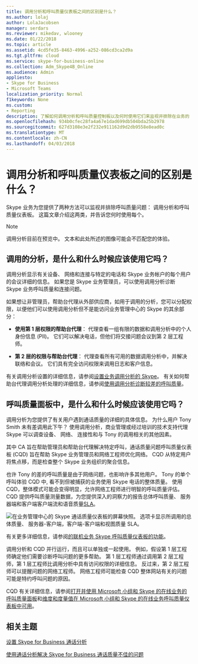 ```yaml
---
title: 调用分析和呼叫质量仪表板之间的区别是什么？
ms.author: lolaj
author: LolaJacobsen
manager: serdars
ms.reviewer: mikedav, wlooney
ms.date: 01/22/2018
ms.topic: article
ms.assetid: 4cd5fe35-8463-4996-a252-086cd3ca2d9a
ms.tgt.pltfrm: cloud
ms.service: skype-for-business-online
ms.collection: Adm_Skype4B_Online
ms.audience: Admin
appliesto:
- Skype for Business
- Microsoft Teams
localization_priority: Normal
f1keywords: None
ms.custom:
- Reporting
description: 了解如何调用分析和呼叫质量控制板以及何时使用它们来监视并排除在业务的 Skype 通话质量问题。
ms.openlocfilehash: 934b0cfec28fa4a67e1dad699db504bda25b2978
ms.sourcegitcommit: 627d3108e3e2f232e911162d9d2db9558e8ead0c
ms.translationtype: MT
ms.contentlocale: zh-CN
ms.lasthandoff: 04/03/2018
---
```

# <a name="whats-the-difference-between-call-analytics-and-call-quality-dashboard"></a>调用分析和呼叫质量仪表板之间的区别是什么？

Skype 业务为您提供了两种方法可以监视并排除呼叫质量问题： 调用分析和呼叫质量仪表板。 这篇文章介绍这两类，并告诉您何时使用每个。
  
> [!NOTE]
> 调用分析目前在预览中。 文本和此处所述的图像可能会不匹配您的体验。 
  
## <a name="whats-call-analytics-and-when-should-i-use-it"></a>调用的分析，是什么和什么时候应该使用它吗？

调用分析显示有关设备、 网络和连接与特定的电话和 Skype 业务帐户的每个用户的会议详细的信息。 如果您是 Skype 业务管理员，可以使用调用分析诊断 Skype 业务呼叫质量和连接问题。
  
如果想让非管理员，帮助台代理从外部供应商，如用于调用的分析，您可以分配权限，以便他们可以使用调用分析但不是能访问业务管理中心的 Skype 的其余部分： 
  
- **使用第 1 层权限的帮助台代理**： 代理查看一组有限的数据和调用分析中的个人身份信息 (PII)。 它们可以解决电话，但他们将交接问题会议到第 2 层工程师。
    
- **第 2 层的权限与帮助台代理**： 代理查看所有可用的数据调用分析中，并解决联络和会议。 它们具有完全访问权限来调用日志和客户信息。
    
有关调用分析设置的详细信息，请参阅[设置业务调用分析的 Skype](set-up-call-analytics.md)。 有关如何帮助台代理调用分析处理的详细信息，请参阅[使用调用分析诊断较差的呼叫质量](use-call-analytics-to-troubleshoot-poor-call-quality.md)。
  
## <a name="whats-the-call-quality-dashboard-and-when-should-i-use-it"></a>呼叫质量面板中，是什么和什么时候应该使用它吗？

调用分析为您提供了有关用户遇到通话质量的详细的具体信息。 为什么用户 Tony Smith 未有差调用此下午？ 使用调用分析，商业管理或经过培训的技术支持代理 Skype 可以调查设备、 网络、 连接性和与 Tony 的调用相关的其他因素。
  
其中 CA 旨在帮助管理员和帮助台代理解决特定呼叫，通话质量问题呼叫质量仪表板 (CQD) 旨在帮助 Skype 业务管理员和网络工程师优化网络。 CQD 从特定用户将焦点移，而是检查整个 Skype 业务组织的聚合信息。 
  
也许 Tony 的差的呼叫质量是由于网络问题，也影响许多其他用户。 Tony 的单个呼叫体验 CQD 中, 看不到但被捕获的业务使用 Skype 电话的整体质量。 使用 CQD，整体模式可能会变得明显，允许网络工程师进行明智的呼叫质量评估。 CQD 提供呼叫质量测量数据，为您提供深入的洞察力的报告总体呼叫质量、 服务器端和客户端客户端流和语音质量[SLA](https://go.microsoft.com/fwlink/p/?linkid=846252)。 
  
![在业务管理中心的 Skype 通话质量仪表板的屏幕快照。 选项卡显示所调用的总体质量、 服务器-客户端，客户端-客户端和视图质量 SLA。](../images/6eaccf99-8ee8-4f99-bdf2-ba1c72471cb9.png)
  
有关更多详细信息，请参阅[的联机业务 Skype 呼叫质量仪表板的功能](turning-on-and-using-call-quality-dashboard.md#BKMKFeaturesOfTheCQD)。
  
调用分析和 CQD 并行运行，而且可以单独或一起使用。 例如，假设第 1 层工程师确定他们需要诊断呼叫问题的更多帮助。 第 1 层工程师通过调用第 2 层工程师，第 1 层工程师比调用分析中具有访问权限的详细信息。 反过来，第 2 层工程师可以提醒问题的网络工程师。 网络工程师可能检查 CQD 整体网站有关的问题可能是特约呼叫问题的原因。
  
CQD 有关详细信息，请参阅[打开并使用 Microsoft 小组和 Skype 的在线业务的呼叫质量面板](turning-on-and-using-call-quality-dashboard.md)和[维度和度量值在 Microsoft 小组和 Skype 的在线业务呼叫质量仪表板中可用](dimensions-and-measures-available-in-call-quality-dashboard.md)。
  
## <a name="related-topics"></a>相关主题
[设置 Skype for Business 通话分析](set-up-call-analytics.md)

[使用通话分析解决 Skype for Business 通话质量不佳的问题](use-call-analytics-to-troubleshoot-poor-call-quality.md)

  
 